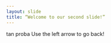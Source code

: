 ```yaml
---
layout: slide
title: “Welcome to our second slide!”
---
```

tan proba
Use the left arrow to go back!
